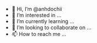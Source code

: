 - 👋 Hi, I’m @anhdochii
- 👀 I’m interested in ...
- 🌱 I’m currently learning ...
- 💞️ I’m looking to collaborate on ...
- 📫 How to reach me ...

<!---
anhdochii/anhdochii is a ✨ special ✨ repository because its `README.md` (this file) appears on your GitHub profile.
You can click the Preview link to take a look at your changes.
--->
